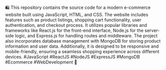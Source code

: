 🛍️ This repository contains the source code for a modern e-commerce website built using JavaScript, HTML, and CSS. The website includes features such as product listings, shopping cart functionality, user authentication, and checkout process. It utilizes popular libraries and frameworks like React.js for the front-end interface, Node.js for the server-side logic, and Express.js for handling routes and middleware. The project also incorporates database management with MongoDB for storing product information and user data. Additionally, it is designed to be responsive and mobile-friendly, ensuring a seamless shopping experience across different devices. #JavaScript #ReactJS #NodeJS #ExpressJS #MongoDB #Ecommerce #WebDevelopment 🚀
